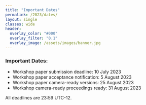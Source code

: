 ```yaml
---
title: "Important Dates"
permalink: /2023/dates/
layout: single
classes: wide
header:
  overlay_color: "#000"
  overlay_filter: "0.1"
  overlay_image: /assets/images/banner.jpg
---
```


### Important Dates:

* Workshop paper submission deadline: 10 July 2023
* Workshop paper acceptance notification: 5 August 2023
* Workshop paper camera-ready versions: 25 August 2023
* Workshop camera-ready proceedings ready: 31 August 2023

All deadlines are 23:59 UTC-12.

